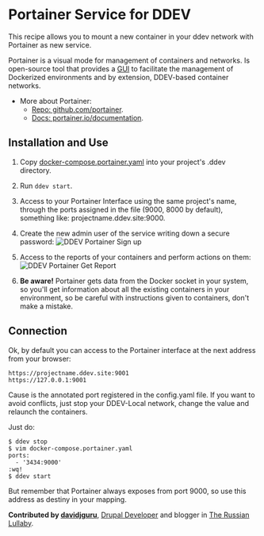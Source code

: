 # Portainer Service for DDEV

This recipe allows you to mount a new container in your ddev network with Portainer as new service.

Portainer is a visual mode for management of containers and networks. Is open-source tool that provides a [GUI](https://en.wikipedia.org/wiki/Graphical_user_interface) to facilitate the management of Dockerized environments and by extension, DDEV-based container networks.

* More about Portainer:
    * [Repo: github.com/portainer](https://github.com/portainer).
    * [Docs: portainer.io/documentation](https://www.portainer.io/documentation/).

## Installation and Use

1. Copy [docker-compose.portainer.yaml](docker-compose.portainer.yaml) into your project's .ddev directory.
2. Run `ddev start`.
3. Access to your Portainer Interface using the same project's name, through the ports assigned in the file (9000, 8000 by default), something like: projectname.ddev.site:9000.
4. Create the new admin user of the service writing down a secure password:
![DDEV Portainer Sign up](images/davidjguru_ddev_portainer_sign_up.png)

5. Access to the reports of your containers and perform actions on them:
![DDEV Portainer Get Report](images/davidjguru_ddev_portainer_get_report.png)

6. **Be aware!** Portainer gets data from the Docker socket in your system, so you'll get information about all the existing containers in your environment, so be careful with instructions given to containers, don't make a mistake.

## Connection

Ok, by default you can access to the Portainer interface at the next address from your browser:

```
https://projectname.ddev.site:9001
https://127.0.0.1:9001
```

Cause is the annotated port registered in the config.yaml file. If you want to avoid conflicts, just stop your DDEV-Local network, change the value and relaunch the containers.

Just do:

```
$ ddev stop
$ vim docker-compose.portainer.yaml
ports:
  - '3434:9000'
:wq!
$ ddev start
```

But remember that Portainer always exposes from port 9000, so use this address as destiny in your mapping.

**Contributed by [davidjguru](https://gitlab.com/davidjguru)**, [Drupal Developer](https://www.drupal.org/u/davidjguru) and blogger in [The Russian Lullaby](https://www.therussianlullaby.com/).
